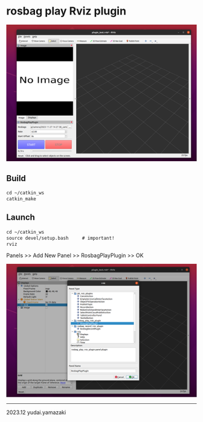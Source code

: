 # rosbag play Rviz plugin

<img src="img/shot.png">

## Build

```
cd ~/catkin_ws
catkin_make
```

## Launch

```
cd ~/catkin_ws
source devel/setup.bash     # important!
rviz
```

Panels >> Add New Panel >> RosbagPlayPlugin >> OK

<img src="img/launch.png">

---
2023.12 yudai.yamazaki